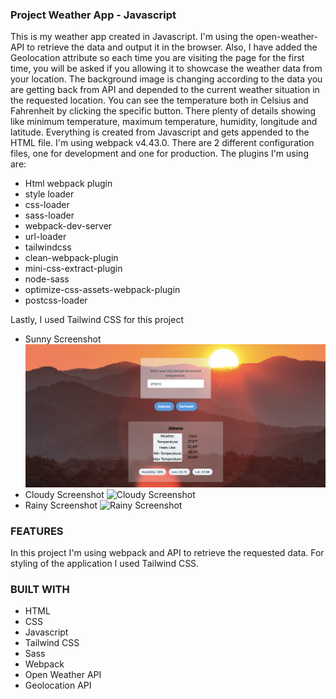 ### Project Weather App - Javascript

This is my weather app created in Javascript. I'm using the open-weather-API to retrieve the data and output it in the browser. Also, I have added the Geolocation attribute so each time you are visiting the page for the first time, you will be asked if you allowing it to showcase the weather data from your location. The background image is changing according to the data you are getting back from API and depended to the current weather situation in the requested location. You can see the temperature both in Celsius and Fahrenheit by clicking the specific button. There plenty of details showing like minimum temperature, maximum temperature, humidity, longitude and latitude. Everything is created from Javascript and gets appended to the HTML file. I'm using webpack v4.43.0. There are 2 different configuration files, one for development and one for production. The plugins I'm using are:

- Html webpack plugin
- style loader
- css-loader
- sass-loader
- webpack-dev-server
- url-loader
- tailwindcss
- clean-webpack-plugin
- mini-css-extract-plugin
- node-sass
- optimize-css-assets-webpack-plugin
- postcss-loader

Lastly, I used Tailwind CSS for this project

- Sunny Screenshot
![Sunny Screenshot](./src/assets/sunnyscr.png)
- Cloudy Screenshot
![Cloudy Screenshot](./src/assets/cloudyscr.png)
- Rainy Screenshot
![Rainy Screenshot](./src/assets/rainyscr.png)

### FEATURES

In this project I'm using webpack and API to retrieve the requested data. For styling of the application I used Tailwind CSS.

### BUILT WITH

- HTML
- CSS
- Javascript
- Tailwind CSS
- Sass
- Webpack
- Open Weather API
- Geolocation API

